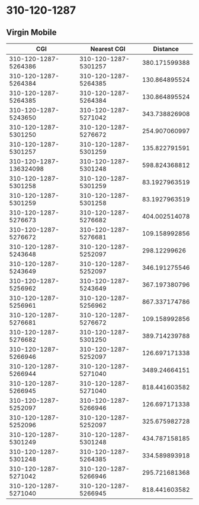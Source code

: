 # 310-120-1287
## Virgin Mobile


| CGI | Nearest CGI | Distance |
|-----|-------------|----------|
| 310-120-1287-5264386 | 310-120-1287-5301257 | 380.171599388 |
| 310-120-1287-5264384 | 310-120-1287-5264385 | 130.864895524 |
| 310-120-1287-5264385 | 310-120-1287-5264384 | 130.864895524 |
| 310-120-1287-5243650 | 310-120-1287-5271042 | 343.738826908 |
| 310-120-1287-5301250 | 310-120-1287-5276672 | 254.907060997 |
| 310-120-1287-5301257 | 310-120-1287-5301259 | 135.822791591 |
| 310-120-1287-136324098 | 310-120-1287-5301248 | 598.824368812 |
| 310-120-1287-5301258 | 310-120-1287-5301259 | 83.1927963519 |
| 310-120-1287-5301259 | 310-120-1287-5301258 | 83.1927963519 |
| 310-120-1287-5276673 | 310-120-1287-5276682 | 404.002514078 |
| 310-120-1287-5276672 | 310-120-1287-5276681 | 109.158992856 |
| 310-120-1287-5243648 | 310-120-1287-5252097 | 298.12299626 |
| 310-120-1287-5243649 | 310-120-1287-5252097 | 346.191275546 |
| 310-120-1287-5256962 | 310-120-1287-5243649 | 367.197380796 |
| 310-120-1287-5256961 | 310-120-1287-5256962 | 867.337174786 |
| 310-120-1287-5276681 | 310-120-1287-5276672 | 109.158992856 |
| 310-120-1287-5276682 | 310-120-1287-5301250 | 389.714239788 |
| 310-120-1287-5266946 | 310-120-1287-5252097 | 126.697171338 |
| 310-120-1287-5266944 | 310-120-1287-5271040 | 3489.24664151 |
| 310-120-1287-5266945 | 310-120-1287-5271040 | 818.441603582 |
| 310-120-1287-5252097 | 310-120-1287-5266946 | 126.697171338 |
| 310-120-1287-5252096 | 310-120-1287-5252097 | 325.675982728 |
| 310-120-1287-5301249 | 310-120-1287-5301248 | 434.787158185 |
| 310-120-1287-5301248 | 310-120-1287-5264385 | 334.589893918 |
| 310-120-1287-5271042 | 310-120-1287-5266946 | 295.721681368 |
| 310-120-1287-5271040 | 310-120-1287-5266945 | 818.441603582 |
